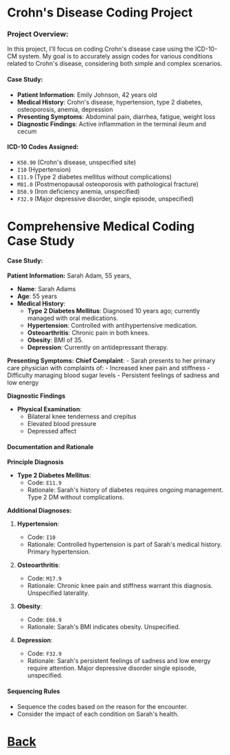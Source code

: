 # Crohn's Disease Coding Project


### Project Overview:
In this project, I'll focus on coding Crohn's disease case using the ICD-10-CM system. My goal is to accurately assign codes for various conditions related to Crohn's disease, considering both simple and complex scenarios.


#### Case Study:
   - **Patient Information**: Emily Johnson, 42 years old
   - **Medical History**: Crohn's disease, hypertension, type 2 diabetes, osteoporosis, anemia, depression
   - **Presenting Symptoms**: Abdominal pain, diarrhea, fatigue, weight loss
   - **Diagnostic Findings**: Active inflammation in the terminal ileum and cecum
   
#### ICD-10 Codes Assigned:
- `K50.90` (Crohn's disease, unspecified site)
- `I10` (Hypertension)
- `E11.9` (Type 2 diabetes mellitus without complications)
- `M81.0` (Postmenopausal osteoporosis with pathological fracture)
- `D50.9` (Iron deficiency anemia, unspecified)
- `F32.9` (Major depressive disorder, single episode, unspecified)


# Comprehensive Medical Coding Case Study


#### Case Study:
**Patient Information:** Sarah Adam, 55 years, 
- **Name**: Sarah Adams
- **Age**: 55 years
- **Medical History**:
  - **Type 2 Diabetes Mellitus**: Diagnosed 10 years ago; currently managed with oral medications.
  - **Hypertension**: Controlled with antihypertensive medication.
  - **Osteoarthritis**: Chronic pain in both knees.
  - **Obesity**: BMI of 35.
  - **Depression**: Currently on antidepressant therapy.

**Presenting Symptoms:**
   **Chief Complaint**:
    - Sarah presents to her primary care physician with complaints of:
    - Increased knee pain and stiffness
    - Difficulty managing blood sugar levels
    - Persistent feelings of sadness and low energy

**Diagnostic Findings**
- **Physical Examination**:
  - Bilateral knee tenderness and crepitus
  - Elevated blood pressure
  - Depressed affect


#### Documentation and Rationale
**Principle Diagnosis**
- **Type 2 Diabetes Mellitus**:
  - Code: `E11.9`
  - Rationale: Sarah's history of diabetes requires ongoing management. Type 2 DM without complications.

**Additional Diagnoses:**
1. **Hypertension**:
   - Code: `I10`
   - Rationale: Controlled hypertension is part of Sarah's medical history. Primary hypertension.

2. **Osteoarthritis**:
   - Code: `M17.9`		
   - Rationale: Chronic knee pain and stiffness warrant this diagnosis. Unspecified laterality.

3. **Obesity**:
   - Code: `E66.9`
   - Rationale: Sarah's BMI indicates obesity. Unspecified.

4. **Depression**:
   - Code: `F32.9`
   - Rationale: Sarah's persistent feelings of sadness and low energy require attention. Major depressive disorder single episode, unspecified.

#### Sequencing Rules
- Sequence the codes based on the reason for the encounter.
- Consider the impact of each condition on Sarah's health.



# [Back](index.md)